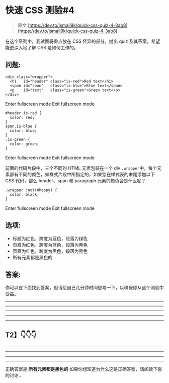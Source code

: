 # 快速 CSS 测验#4

> 原文:[https://dev.to/ismail9k/quick-css-quiz-4-3ab8](https://dev.to/ismail9k/quick-css-quiz-4-3ab8)

在这个系列中，我试图将重点放在 CSS 怪异的部分，抛出 quiz 及其答案，希望能更深入地了解 CSS 是如何工作的。

## 问题:

```
<div class="wrapper">
  <h1   id="header" class="is-red">Red text</h1>
  <span id="span"   class="is-blue">Blue text</span>
  <p    id="text"   class="is-green">Green text</p>
</div> 
```

Enter fullscreen mode Exit fullscreen mode

```
#header.is-red {
  color: red;
}
span.is-blue {
  color: blue;
}
.is-green {
  color: green;
} 
```

Enter fullscreen mode Exit fullscreen mode

前面的代码片段中，三个不同的 HTML 元素包装在一个 div `.wrapper`中，每个元素都有不同的颜色，如样式片段中所指定的，如果您在样式表的末尾添加以下 CSS 代码，那么 header、span 和 paragraph 元素的颜色会是什么呢？

```
.wrapper :not(#happy) {
  color: black;
} 
```

Enter fullscreen mode Exit fullscreen mode

## 选项:

*   标题为红色，跨度为蓝色，段落为绿色
*   页眉为红色，跨度为蓝色，段落为黑色
*   页眉为红色，跨度为黑色，段落为黑色
*   所有元素都是黑色的

## 答案:

你可以在下面找到答案，但请给自己几分钟时间思考一下，以确保你从这个测验中受益。

* * *

* * *

* * *

* * *

* * *

## T2】👇👇👇

* * *

* * *

* * *

* * *

正确答案是:**所有元素都是黑色的**
如果你想知道为什么这是正确答案，请阅读下面的讨论..